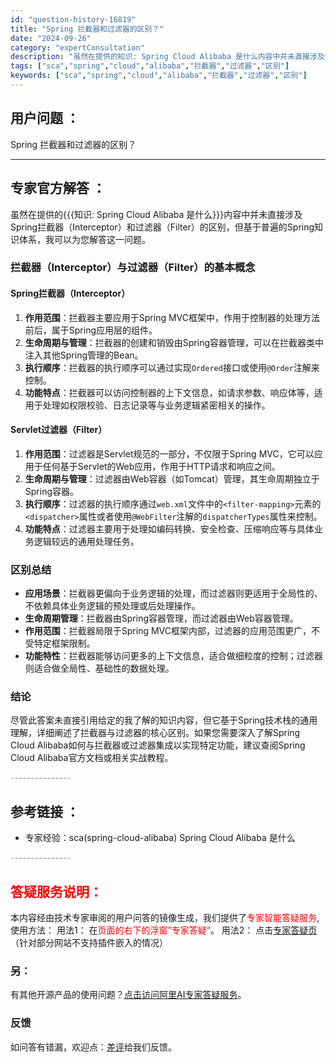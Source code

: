 ```yaml
---
id: "question-history-16819"
title: "Spring 拦截器和过滤器的区别？"
date: "2024-09-26"
category: "expertConsultation"
description: "虽然在提供的知识: Spring Cloud Alibaba 是什么内容中并未直接涉及Spring拦截器（Interceptor）和过滤器（Filter）的区别，但基于普遍的Spring知识体系，我可以为您解答这一问题。### 拦截器（Interceptor）与过滤器（Filter）的基本概念###"
tags: ["sca","spring","cloud","alibaba","拦截器","过滤器","区别"]
keywords: ["sca","spring","cloud","alibaba","拦截器","过滤器","区别"]
---
```


## 用户问题 ： 
 Spring 拦截器和过滤器的区别？  

---------------
## 专家官方解答 ：

虽然在提供的{{{知识: Spring Cloud Alibaba 是什么}}}内容中并未直接涉及Spring拦截器（Interceptor）和过滤器（Filter）的区别，但基于普遍的Spring知识体系，我可以为您解答这一问题。

### 拦截器（Interceptor）与过滤器（Filter）的基本概念

#### Spring拦截器（Interceptor）
1. **作用范围**：拦截器主要应用于Spring MVC框架中，作用于控制器的处理方法前后，属于Spring应用层的组件。
2. **生命周期与管理**：拦截器的创建和销毁由Spring容器管理，可以在拦截器类中注入其他Spring管理的Bean。
3. **执行顺序**：拦截器的执行顺序可以通过实现`Ordered`接口或使用`@Order`注解来控制。
4. **功能特点**：拦截器可以访问控制器的上下文信息，如请求参数、响应体等，适用于处理如权限校验、日志记录等与业务逻辑紧密相关的操作。

#### Servlet过滤器（Filter）
1. **作用范围**：过滤器是Servlet规范的一部分，不仅限于Spring MVC，它可以应用于任何基于Servlet的Web应用，作用于HTTP请求和响应之间。
2. **生命周期与管理**：过滤器由Web容器（如Tomcat）管理，其生命周期独立于Spring容器。
3. **执行顺序**：过滤器的执行顺序通过`web.xml`文件中的`<filter-mapping>`元素的`<dispatcher>`属性或者使用`@WebFilter`注解的`dispatcherTypes`属性来控制。
4. **功能特点**：过滤器主要用于处理如编码转换、安全检查、压缩响应等与具体业务逻辑较远的通用处理任务。

### 区别总结
- **应用场景**：拦截器更偏向于业务逻辑的处理，而过滤器则更适用于全局性的、不依赖具体业务逻辑的预处理或后处理操作。
- **生命周期管理**：拦截器由Spring容器管理，而过滤器由Web容器管理。
- **作用范围**：拦截器局限于Spring MVC框架内部，过滤器的应用范围更广，不受特定框架限制。
- **功能特性**：拦截器能够访问更多的上下文信息，适合做细粒度的控制；过滤器则适合做全局性、基础性的数据处理。

### 结论
尽管此答案未直接引用给定的我了解的知识内容，但它基于Spring技术栈的通用理解，详细阐述了拦截器与过滤器的核心区别。如果您需要深入了解Spring Cloud Alibaba如何与拦截器或过滤器集成以实现特定功能，建议查阅Spring Cloud Alibaba官方文档或相关实战教程。


<font color="#949494">---------------</font> 


## 参考链接 ：

* 专家经验：sca(spring-cloud-alibaba) Spring Cloud Alibaba 是什么 


 <font color="#949494">---------------</font> 
 


## <font color="#FF0000">答疑服务说明：</font> 

本内容经由技术专家审阅的用户问答的镜像生成，我们提供了<font color="#FF0000">专家智能答疑服务</font>,使用方法：
用法1： 在<font color="#FF0000">页面的右下的浮窗”专家答疑“</font>。
用法2： 点击[专家答疑页](https://answer.opensource.alibaba.com/docs/intro)（针对部分网站不支持插件嵌入的情况）
### 另：


有其他开源产品的使用问题？[点击访问阿里AI专家答疑服务](https://answer.opensource.alibaba.com/docs/intro)。
### 反馈
如问答有错漏，欢迎点：[差评](https://ai.nacos.io/user/feedbackByEnhancerGradePOJOID?enhancerGradePOJOId=16839)给我们反馈。
